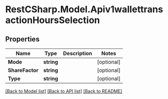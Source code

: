 # RestCSharp.Model.Apiv1wallettransactionHoursSelection
## Properties

Name | Type | Description | Notes
------------ | ------------- | ------------- | -------------
**Mode** | **string** |  | [optional] 
**ShareFactor** | **string** |  | [optional] 
**Type** | **string** |  | [optional] 

[[Back to Model list]](../README.md#documentation-for-models) [[Back to API list]](../README.md#documentation-for-api-endpoints) [[Back to README]](../README.md)

